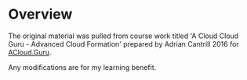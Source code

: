 # Overview

The original material was pulled from course work titled 'A Cloud Cloud Guru - Advanced Cloud Formation' prepared by Adrian Cantrill 2016 for [ACloud.Guru](https://acloud.guru).

Any modifications are for my learning benefit.

